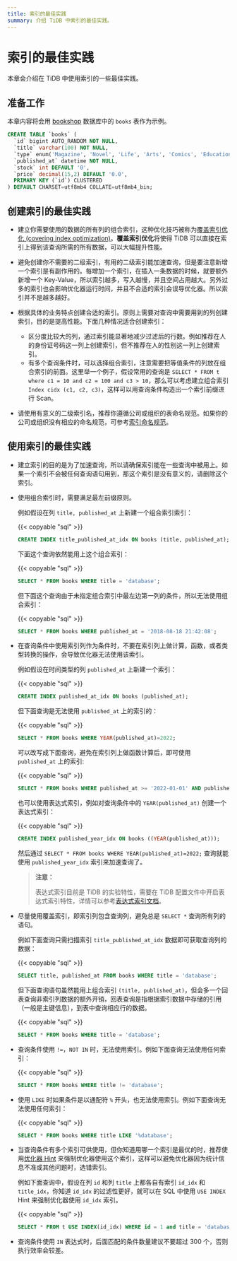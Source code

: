 ```yaml
---
title: 索引的最佳实践
summary: 介绍 TiDB 中索引的最佳实践。
---
```


<!-- markdownlint-disable MD029 -->

# 索引的最佳实践

本章会介绍在 TiDB 中使用索引的一些最佳实践。

## 准备工作

本章内容将会用 [bookshop](/develop/dev-guide-bookshop-schema-design.md) 数据库中的 `books` 表作为示例。

```sql
CREATE TABLE `books` (
  `id` bigint AUTO_RANDOM NOT NULL,
  `title` varchar(100) NOT NULL,
  `type` enum('Magazine', 'Novel', 'Life', 'Arts', 'Comics', 'Education & Reference', 'Humanities & Social Sciences', 'Science & Technology', 'Kids', 'Sports') NOT NULL,
  `published_at` datetime NOT NULL,
  `stock` int DEFAULT '0',
  `price` decimal(15,2) DEFAULT '0.0',
  PRIMARY KEY (`id`) CLUSTERED
) DEFAULT CHARSET=utf8mb4 COLLATE=utf8mb4_bin;
```

## 创建索引的最佳实践

- 建立你需要使用的数据的所有列的组合索引，这种优化技巧被称为[覆盖索引优化 (covering index optimization)](/explain-indexes.md#indexreader)。**覆盖索引优化**将使得 TiDB 可以直接在索引上得到该查询所需的所有数据，可以大幅提升性能。
- 避免创建你不需要的二级索引，有用的二级索引能加速查询，但是要注意新增一个索引是有副作用的。每增加一个索引，在插入一条数据的时候，就要额外新增一个 Key-Value，所以索引越多，写入越慢，并且空间占用越大。另外过多的索引也会影响优化器运行时间，并且不合适的索引会误导优化器。所以索引并不是越多越好。
- 根据具体的业务特点创建合适的索引。原则上需要对查询中需要用到的列创建索引，目的是提高性能。下面几种情况适合创建索引：

    - 区分度比较大的列，通过索引能显著地减少过滤后的行数。例如推荐在人的身份证号码这一列上创建索引，但不推荐在人的性别这一列上创建索引。
    - 有多个查询条件时，可以选择组合索引，注意需要把等值条件的列放在组合索引的前面。这里举一个例子，假设常用的查询是 `SELECT * FROM t where c1 = 10 and c2 = 100 and c3 > 10`，那么可以考虑建立组合索引 `Index cidx (c1, c2, c3)`，这样可以用查询条件构造出一个索引前缀进行 Scan。

- 请使用有意义的二级索引名，推荐你遵循公司或组织的表命名规范。如果你的公司或组织没有相应的命名规范，可参考[索引命名规范](/develop/dev-guide-object-naming-guidelines.md#索引命名规范)。

## 使用索引的最佳实践

- 建立索引的目的是为了加速查询，所以请确保索引能在一些查询中被用上。如果一个索引不会被任何查询语句用到，那这个索引是没有意义的，请删除这个索引。
- 使用组合索引时，需要满足最左前缀原则。

    例如假设在列 `title, published_at` 上新建一个组合索引索引：

    {{< copyable "sql" >}}

    ```sql
    CREATE INDEX title_published_at_idx ON books (title, published_at);
    ```

    下面这个查询依然能用上这个组合索引：

    {{< copyable "sql" >}}

    ```sql
    SELECT * FROM books WHERE title = 'database';
    ```

    但下面这个查询由于未指定组合索引中最左边第一列的条件，所以无法使用组合索引：

    {{< copyable "sql" >}}

    ```sql
    SELECT * FROM books WHERE published_at = '2018-08-18 21:42:08';
    ```

- 在查询条件中使用索引列作为条件时，不要在索引列上做计算，函数，或者类型转换的操作，会导致优化器无法使用该索引。

    例如假设在时间类型的列 `published_at` 上新建一个索引：

    {{< copyable "sql" >}}

    ```sql
    CREATE INDEX published_at_idx ON books (published_at);
    ```

    但下面查询是无法使用 `published_at` 上的索引的：

    {{< copyable "sql" >}}

    ```sql
    SELECT * FROM books WHERE YEAR(published_at)=2022;
    ```

    可以改写成下面查询，避免在索引列上做函数计算后，即可使用 `published_at` 上的索引:

    {{< copyable "sql" >}}

    ```sql
    SELECT * FROM books WHERE published_at >= '2022-01-01' AND published_at < '2023-01-01';
    ```

    也可以使用表达式索引，例如对查询条件中的 `YEAR(published_at)` 创建一个表达式索引：

    {{< copyable "sql" >}}

    ```sql
    CREATE INDEX published_year_idx ON books ((YEAR(published_at)));
    ```

    然后通过 `SELECT * FROM books WHERE YEAR(published_at)=2022;` 查询就能使用 `published_year_idx` 索引来加速查询了。

    > **注意：**
    >
    > 表达式索引目前是 TiDB 的实验特性，需要在 TiDB 配置文件中开启表达式索引特性，详情可以参考[表达式索引文档](/sql-statements/sql-statement-create-index.md#表达式索引)。

- 尽量使用覆盖索引，即索引列包含查询列，避免总是 `SELECT *` 查询所有列的语句。

    例如下面查询只需扫描索引 `title_published_at_idx` 数据即可获取查询列的数据：

    {{< copyable "sql" >}}

    ```sql
    SELECT title, published_at FROM books WHERE title = 'database';
    ```

    但下面查询语句虽然能用上组合索引 `(title, published_at)`，但会多一个回表查询非索引列数据的额外开销，回表查询是指根据索引数据中存储的引用（一般是主键信息），到表中查询相应行的数据。

    {{< copyable "sql" >}}

    ```sql
    SELECT * FROM books WHERE title = 'database';
    ```

- 查询条件使用 `!=`，`NOT IN` 时，无法使用索引。例如下面查询无法使用任何索引：

    {{< copyable "sql" >}}

    ```sql
    SELECT * FROM books WHERE title != 'database';
    ```

- 使用 `LIKE` 时如果条件是以通配符 `%` 开头，也无法使用索引。例如下面查询无法使用任何索引：

    {{< copyable "sql" >}}

    ```sql
    SELECT * FROM books WHERE title LIKE '%database';
    ```

- 当查询条件有多个索引可供使用，但你知道用哪一个索引是最优的时，推荐使用[优化器 Hint](/optimizer-hints.md) 来强制优化器使用这个索引，这样可以避免优化器因为统计信息不准或其他问题时，选错索引。

    例如下面查询中，假设在列 `id` 和列 `title` 上都各自有索引 `id_idx` 和 `title_idx`，你知道 `id_idx` 的过滤性更好，就可以在 SQL 中使用 `USE INDEX` Hint 来强制优化器使用 `id_idx` 索引。

    {{< copyable "sql" >}}

    ```sql
    SELECT * FROM t USE INDEX(id_idx) WHERE id = 1 and title = 'database';
    ```

- 查询条件使用 `IN` 表达式时，后面匹配的条件数量建议不要超过 300 个，否则执行效率会较差。
